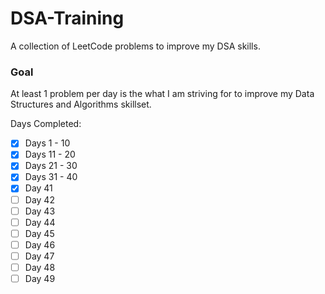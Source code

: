 # DSA-Training
A collection of LeetCode problems to improve my DSA skills.

### Goal
At least 1 problem per day is the what I am striving for to improve my Data Structures and Algorithms skillset. 

Days Completed:
- [x] Days 1 - 10
- [x] Days 11 - 20
- [x] Days 21 - 30
- [x] Days 31 - 40 
- [x] Day 41
- [ ] Day 42
- [ ] Day 43
- [ ] Day 44
- [ ] Day 45
- [ ] Day 46
- [ ] Day 47
- [ ] Day 48
- [ ] Day 49
